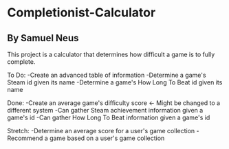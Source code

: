 # Completionist-Calculator
## By Samuel Neus

This project is a calculator that determines how difficult a game is to fully complete.

To Do:
-Create an advanced table of information
-Determine a game's Steam id given its name
-Determine a game's How Long To Beat id given its name

Done:
-Create an average game's difficulty score <- Might be changed to a different system
-Can gather Steam achievement information given a game's id
-Can gather How Long To Beat information given a game's id

Stretch:
-Determine an average score for a user's game collection
-Recommend a game based on a user's game collection